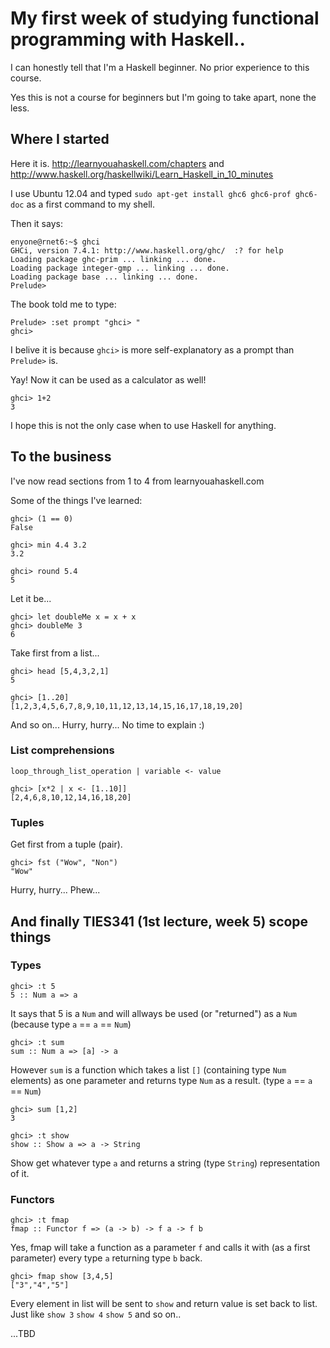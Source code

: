 # My first week of studying functional programming with Haskell..

I can honestly tell that I'm a Haskell beginner. No prior experience to this course.

Yes this is not a course for beginners but I'm going to take apart, none the less.

## Where I started

Here it is. http://learnyouahaskell.com/chapters
and http://www.haskell.org/haskellwiki/Learn_Haskell_in_10_minutes

I use Ubuntu 12.04 and typed `sudo apt-get install ghc6 ghc6-prof ghc6-doc` as a first command to my shell.

Then it says:
```
enyone@rnet6:~$ ghci
GHCi, version 7.4.1: http://www.haskell.org/ghc/  :? for help
Loading package ghc-prim ... linking ... done.
Loading package integer-gmp ... linking ... done.
Loading package base ... linking ... done.
Prelude> 
```

The book told me to type:
```
Prelude> :set prompt "ghci> "
ghci> 
```

I belive it is because `ghci>` is more self-explanatory as a prompt than `Prelude>` is.

Yay! Now it can be used as a calculator as well!
```
ghci> 1+2
3
```

I hope this is not the only case when to use Haskell for anything.

## To the business

I've now read sections from 1 to 4 from learnyouahaskell.com

Some of the things I've learned:

```
ghci> (1 == 0)
False
```

```
ghci> min 4.4 3.2
3.2
```

```
ghci> round 5.4
5
```

Let it be...

```
ghci> let doubleMe x = x + x
ghci> doubleMe 3
6
```

Take first from a list...

```
ghci> head [5,4,3,2,1]
5
```

```
ghci> [1..20]
[1,2,3,4,5,6,7,8,9,10,11,12,13,14,15,16,17,18,19,20]
```

And so on... Hurry, hurry... No time to explain :)

### List comprehensions

`loop_through_list_operation | variable <- value`

```
ghci> [x*2 | x <- [1..10]]
[2,4,6,8,10,12,14,16,18,20]
```

### Tuples

Get first from a tuple (pair).

```
ghci> fst ("Wow", "Non")
"Wow"
```

Hurry, hurry... Phew...

## And finally TIES341 (1st lecture, week 5) scope things

### Types

```
ghci> :t 5
5 :: Num a => a
```

It says that 5 is a `Num` and will allways be used (or "returned") as a `Num` (because type `a` == `a` == `Num`)

```
ghci> :t sum
sum :: Num a => [a] -> a
```

However `sum` is a function which takes a list `[]` (containing type `Num` elements) as one parameter and returns type `Num` as a result. (type `a` == `a` == `Num`)

```
ghci> sum [1,2]
3
```

```
ghci> :t show
show :: Show a => a -> String
```

Show get whatever type `a` and returns a string (type `String`) representation of it.

### Functors

```
ghci> :t fmap
fmap :: Functor f => (a -> b) -> f a -> f b
```

Yes, fmap will take a function as a parameter `f` and calls it with (as a first parameter) every type `a` returning type `b` back.

```
ghci> fmap show [3,4,5]
["3","4","5"]
```

Every element in list will be sent to `show` and return value is set back to list. Just like `show 3` `show 4` `show 5` and so on..


...TBD
